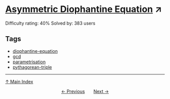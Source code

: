 # [Asymmetric Diophantine Equation](https://projecteuler.net/problem=764) ↗️

Difficulty rating: 40%
Solved by: 383 users
## Tags

- [diophantine-equation](../tags/diophantine-equation.md)
- [gcd](../tags/gcd.md)
- [parametrisation](../tags/parametrisation.md)
- [pythagorean-triple](../tags/pythagorean-triple.md)



---

[↑ Main Index](../README.md)


<div align=center><a href='763.md'>← Previous</a> &nbsp;&nbsp; &nbsp;&nbsp;  <a href='765.md'>Next →</a></div>
